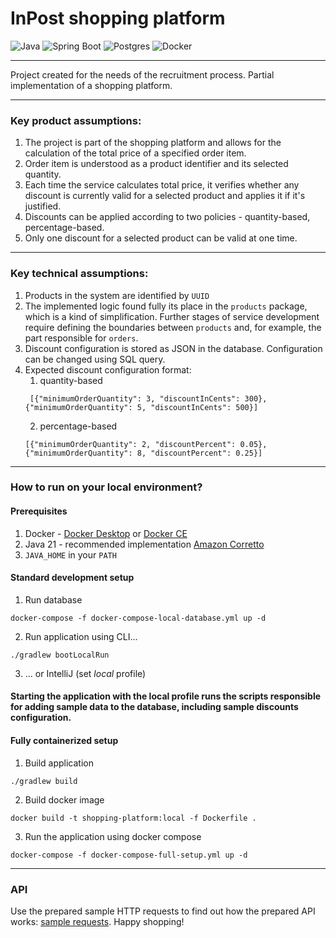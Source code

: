 # InPost shopping platform

![Java](https://img.shields.io/badge/java-%23ED8B00.svg?style=flat-square&logo=openjdk&logoColor=white)
![Spring Boot](https://img.shields.io/badge/Spring_Boot-6DB33F?style=flat-square&logo=spring-boot&logoColor=white)
![Postgres](https://img.shields.io/badge/postgres-%23316192.svg?style=flat-square&logo=postgresql&logoColor=white)
![Docker](https://img.shields.io/badge/Docker-2CA5E0?style=flat-square&logo=docker&logoColor=white)

---

Project created for the needs of the recruitment process. Partial implementation of a shopping platform. 

---

### Key product assumptions:
1. The project is part of the shopping platform and allows for the calculation of the total price of a specified order item.
2. Order item is understood as a product identifier and its selected quantity. 
3. Each time the service calculates total price, it verifies whether any discount is currently valid for a selected product and applies it if it's justified. 
4. Discounts can be applied according to two policies - quantity-based, percentage-based. 
5. Only one discount for a selected product can be valid at one time. 

---

### Key technical assumptions:
1. Products in the system are identified by `UUID`
2. The implemented logic found fully its place in the `products` package, which is a kind of simplification. Further stages of service development require defining the boundaries between `products` and, for example, the part responsible for `orders`.
3. Discount configuration is stored as JSON in the database. Configuration can be changed using SQL query.
4. Expected discount configuration format:
   1. quantity-based
   ```
    [{"minimumOrderQuantity": 3, "discountInCents": 300}, {"minimumOrderQuantity": 5, "discountInCents": 500}]
   ```
   2. percentage-based
   ```
   [{"minimumOrderQuantity": 2, "discountPercent": 0.05}, {"minimumOrderQuantity": 8, "discountPercent": 0.25}]
   ```
---

### How to run on your local environment?
#### Prerequisites
1. Docker - [Docker Desktop](https://docs.docker.com/desktop/) or [Docker CE](https://docs.docker.com/engine/install/)
2. Java 21 - recommended implementation [Amazon Corretto](https://docs.aws.amazon.com/corretto/latest/corretto-21-ug/what-is-corretto-21.html)
3. `JAVA_HOME` in your `PATH`

#### Standard development setup
1. Run database
```
docker-compose -f docker-compose-local-database.yml up -d
```
2. Run application using CLI...
```
./gradlew bootLocalRun
```
3. ... or IntelliJ (set *local* profile)

#### Starting the application with the local profile runs the scripts responsible for adding sample data to the database, including sample discounts configuration.

#### Fully containerized setup
1. Build application
```
./gradlew build
```
2. Build docker image
```
docker build -t shopping-platform:local -f Dockerfile .
```
3. Run the application using docker compose
```
docker-compose -f docker-compose-full-setup.yml up -d
```

---
### API
Use the prepared sample HTTP requests to find out how the prepared API works: [sample requests](intellij_http_client/products/products.rest). Happy shopping!